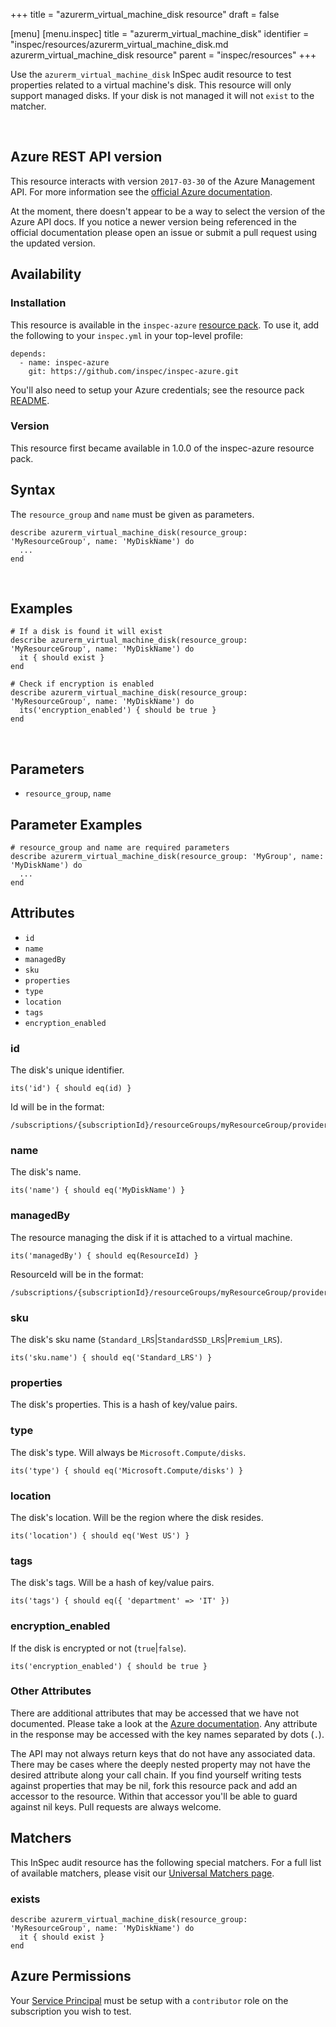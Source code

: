+++
title = "azurerm_virtual_machine_disk resource"
draft = false

[menu]
  [menu.inspec]
    title = "azurerm_virtual_machine_disk"
    identifier = "inspec/resources/azurerm_virtual_machine_disk.md azurerm_virtual_machine_disk resource"
    parent = "inspec/resources"
+++


Use the `azurerm_virtual_machine_disk` InSpec audit resource to test properties related to
a virtual machine's disk. This resource will only support managed disks. If your disk is
not managed it will not `exist` to the matcher.

<br />

## Azure REST API version

This resource interacts with version `2017-03-30` of the Azure
Management API. For more information see the [official Azure documentation](https://docs.microsoft.com/en-us/rest/api/compute/disks/get).

At the moment, there doesn't appear to be a way to select the version of the
Azure API docs. If you notice a newer version being referenced in the official
documentation please open an issue or submit a pull request using the updated
version.

## Availability

### Installation

This resource is available in the `inspec-azure` [resource
pack](https://www.inspec.io/docs/reference/glossary/#resource-pack). To use it, add the
following to your `inspec.yml` in your top-level profile:

    depends:
      - name: inspec-azure
        git: https://github.com/inspec/inspec-azure.git

You'll also need to setup your Azure credentials; see the resource pack
[README](https://github.com/inspec/inspec-azure#inspec-for-azure).

### Version

This resource first became available in 1.0.0 of the inspec-azure resource pack.

## Syntax

The `resource_group` and `name` must be given as parameters.

    describe azurerm_virtual_machine_disk(resource_group: 'MyResourceGroup', name: 'MyDiskName') do
      ...
    end

<br />

## Examples

    # If a disk is found it will exist
    describe azurerm_virtual_machine_disk(resource_group: 'MyResourceGroup', name: 'MyDiskName') do
      it { should exist }
    end

    # Check if encryption is enabled
    describe azurerm_virtual_machine_disk(resource_group: 'MyResourceGroup', name: 'MyDiskName') do
      its('encryption_enabled') { should be true }
    end

<br />

## Parameters

  - `resource_group`, `name`

## Parameter Examples

    # resource_group and name are required parameters
    describe azurerm_virtual_machine_disk(resource_group: 'MyGroup', name: 'MyDiskName') do
      ...
    end

## Attributes

  - `id`
  - `name`
  - `managedBy`
  - `sku`
  - `properties`
  - `type`
  - `location`
  - `tags`
  - `encryption_enabled`

### id

The disk's unique identifier.

    its('id') { should eq(id) }

Id will be in the
    format:

    /subscriptions/{subscriptionId}/resourceGroups/myResourceGroup/providers/Microsoft.Compute/disks/myManagedDisk

### name

The disk's name.

    its('name') { should eq('MyDiskName') }

### managedBy

The resource managing the disk if it is attached to a virtual machine.

    its('managedBy') { should eq(ResourceId) }

ResourceId will be in the
    format:

    /subscriptions/{subscriptionId}/resourceGroups/myResourceGroup/providers/Microsoft.Compute/disks/myManagedDisk

### sku

The disk's sku name (`Standard_LRS`|`StandardSSD_LRS`|`Premium_LRS`).

    its('sku.name') { should eq('Standard_LRS') }

### properties

The disk's properties. This is a hash of key/value pairs.

### type

The disk's type. Will always be `Microsoft.Compute/disks`.

    its('type') { should eq('Microsoft.Compute/disks') }

### location

The disk's location. Will be the region where the disk resides.

    its('location') { should eq('West US') }

### tags

The disk's tags. Will be a hash of key/value pairs.

    its('tags') { should eq({ 'department' => 'IT' })

### encryption\_enabled

If the disk is encrypted or not (`true`|`false`).

    its('encryption_enabled') { should be true }

### Other Attributes

There are additional attributes that may be accessed that we have not
documented. Please take a look at the [Azure documentation](#-Azure-REST-API-version).
Any attribute in the response may be accessed with the key names separated by
dots (`.`).

The API may not always return keys that do not have any associated data. There
may be cases where the deeply nested property may not have the desired
attribute along your call chain. If you find yourself writing tests against
properties that may be nil, fork this resource pack and add an accessor to the
resource. Within that accessor you'll be able to guard against nil keys. Pull
requests are always welcome.

## Matchers

This InSpec audit resource has the following special matchers. For a full list of
available matchers, please visit our [Universal Matchers
page](https://www.inspec.io/docs/reference/matchers/).

### exists

    describe azurerm_virtual_machine_disk(resource_group: 'MyResourceGroup', name: 'MyDiskName') do
      it { should exist }
    end

## Azure Permissions

Your [Service
Principal](https://docs.microsoft.com/en-us/azure/azure-resource-manager/resource-group-create-service-principal-portal)
must be setup with a `contributor` role on the subscription you wish to test.
